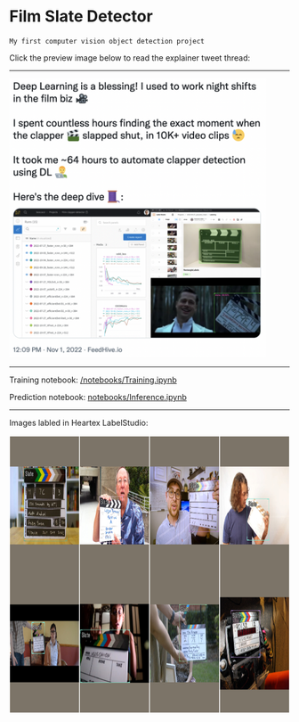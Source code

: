 # Film Slate Detector
    
    My first computer vision object detection project

Click the preview image below to read the explainer tweet thread:
***
<a href="https://twitter.com/cinemarob1/status/1587476860551692289">
    <img src="media/tweet_thread.png" 
     alt="Tweet Thread" 
     height="500"
    />
</a>

***
    
Training notebook: [/notebooks/Training.ipynb](https://github.com/boscacci/film-slate-detector/blob/main/notebooks/Training.ipynb)

Prediction notebook: [notebooks/Inference.ipynb](https://github.com/boscacci/film-slate-detector/blob/main/notebooks/Inference.ipynb)

***
Images labled in Heartex LabelStudio:

<img src="media/labeled_slates.png" 
     alt="Labeling Images" 
     height="500"
/>